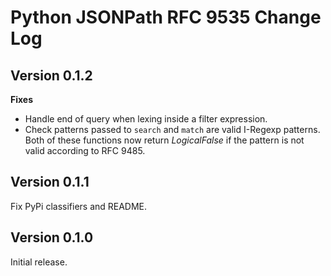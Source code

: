 # Python JSONPath RFC 9535 Change Log

## Version 0.1.2

**Fixes**

- Handle end of query when lexing inside a filter expression.
- Check patterns passed to `search` and `match` are valid I-Regexp patterns. Both of these functions now return _LogicalFalse_ if the pattern is not valid according to RFC 9485.

## Version 0.1.1

Fix PyPi classifiers and README.

## Version 0.1.0

Initial release.
